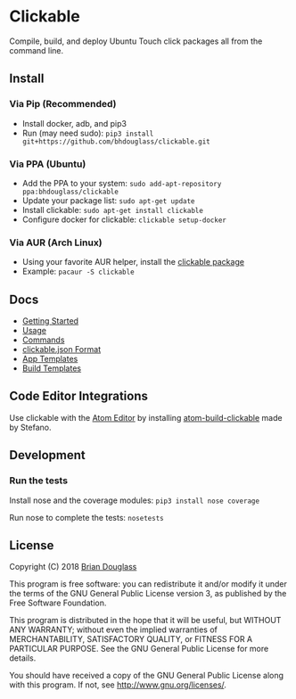 # Clickable

Compile, build, and deploy Ubuntu Touch click packages all from the command line.

## Install

### Via Pip (Recommended)

* Install docker, adb, and pip3
* Run (may need sudo): `pip3 install git+https://github.com/bhdouglass/clickable.git`

### Via PPA (Ubuntu)

* Add the PPA to your system: `sudo add-apt-repository ppa:bhdouglass/clickable`
* Update your package list: `sudo apt-get update`
* Install clickable: `sudo apt-get install clickable`
* Configure docker for clickable: `clickable setup-docker`

### Via AUR (Arch Linux)

* Using your favorite AUR helper, install the [clickable package](https://aur.archlinux.org/packages/clickable/)
* Example: `pacaur -S clickable`

## Docs

- [Getting Started](http://clickable.bhdouglass.com/en/latest/getting-started.html)
- [Usage](http://clickable.bhdouglass.com/en/latest/usage.html)
- [Commands](http://clickable.bhdouglass.com/en/latest/commands.html)
- [clickable.json Format](http://clickable.bhdouglass.com/en/latest/clickable-json.html)
- [App Templates](http://clickable.bhdouglass.com/en/latest/app-templates.html)
- [Build Templates](http://clickable.bhdouglass.com/en/latest/build-templates.html)

## Code Editor Integrations

Use clickable with the [Atom Editor](https://atom.io) by installing
[atom-build-clickable](https://atom.io/packages/atom-build-clickable)
made by Stefano.

## Development

### Run the tests

Install nose and the coverage modules: `pip3 install nose coverage`

Run nose to complete the tests: `nosetests`

## License

Copyright (C) 2018 [Brian Douglass](http://bhdouglass.com/)

This program is free software: you can redistribute it and/or modify it under the terms of the GNU General Public License version 3, as published
by the Free Software Foundation.

This program is distributed in the hope that it will be useful, but WITHOUT ANY WARRANTY; without even the implied warranties of MERCHANTABILITY, SATISFACTORY QUALITY, or FITNESS FOR A PARTICULAR PURPOSE.  See the GNU General Public License for more details.

You should have received a copy of the GNU General Public License along with this program.  If not, see <http://www.gnu.org/licenses/>.
